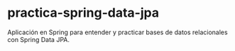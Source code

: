 # practica-spring-data-jpa
Aplicación en Spring para entender y practicar bases de datos relacionales con Spring Data JPA.
